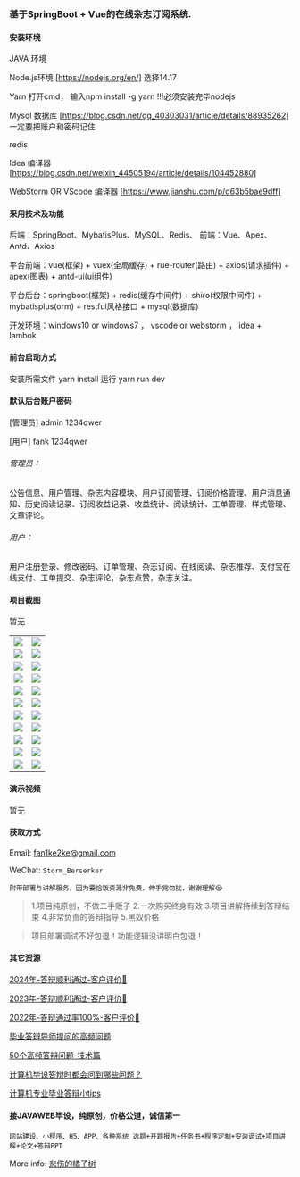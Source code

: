 ### 基于SpringBoot + Vue的在线杂志订阅系统.

#### 安装环境

JAVA 环境 

Node.js环境 [https://nodejs.org/en/] 选择14.17

Yarn 打开cmd， 输入npm install -g yarn !!!必须安装完毕nodejs

Mysql 数据库 [https://blog.csdn.net/qq_40303031/article/details/88935262] 一定要把账户和密码记住

redis

Idea 编译器 [https://blog.csdn.net/weixin_44505194/article/details/104452880]

WebStorm OR VScode 编译器 [https://www.jianshu.com/p/d63b5bae9dff]

#### 采用技术及功能

后端：SpringBoot、MybatisPlus、MySQL、Redis、
前端：Vue、Apex、Antd、Axios

平台前端：vue(框架) + vuex(全局缓存) + rue-router(路由) + axios(请求插件) + apex(图表)  + antd-ui(ui组件)

平台后台：springboot(框架) + redis(缓存中间件) + shiro(权限中间件) + mybatisplus(orm) + restful风格接口 + mysql(数据库)

开发环境：windows10 or windows7 ， vscode or webstorm ， idea + lambok


#### 前台启动方式
安装所需文件 yarn install 
运行 yarn run dev

#### 默认后台账户密码
[管理员]
admin
1234qwer

[用户]
fank
1234qwer

###### 管理员：
公告信息、用户管理、杂志内容模块、用户订阅管理、订阅价格管理、用户消息通知、历史阅读记录、订阅收益记录、收益统计、阅读统计、工单管理、样式管理、文章评论。

###### 用户：
用户注册登录、修改密码、订单管理、杂志订阅、在线阅读、杂志推荐、支付宝在线支付、工单提交、杂志评论，杂志点赞，杂志关注。

#### 项目截图
暂无

|  |  |
|---------------------|---------------------|
| ![](https://fank-bucket-oss.oss-cn-beijing.aliyuncs.com/img/61304ff1-34d9-4a70-9aeb-3fb3c5e75ee0.png) | ![](https://fank-bucket-oss.oss-cn-beijing.aliyuncs.com/img/2faa3f79-def7-4133-8a21-e9a93fc34cd1.png) |
| ![](https://fank-bucket-oss.oss-cn-beijing.aliyuncs.com/img/1990f439-1aa4-4db0-b7bb-7d705ce7ceec.png) | ![](https://fank-bucket-oss.oss-cn-beijing.aliyuncs.com/img/f95e7ee1-5e7f-43b5-af81-f4f3c80279e4.png) |
| ![](https://fank-bucket-oss.oss-cn-beijing.aliyuncs.com/img/953f706e-63d8-485d-b17b-5f8c8ebddd06.png) | ![](https://fank-bucket-oss.oss-cn-beijing.aliyuncs.com/img/f3d0fe5c-6fdf-41af-b8ec-14f0d5e4afe6.png) |
| ![](https://fank-bucket-oss.oss-cn-beijing.aliyuncs.com/img/920de269-5033-47c5-b41e-46336275004f.png) | ![](https://fank-bucket-oss.oss-cn-beijing.aliyuncs.com/img/f1b1a9cd-5846-4cfe-aa58-fe7ba91bb5aa.png) |
| ![](https://fank-bucket-oss.oss-cn-beijing.aliyuncs.com/img/097fc158-5a07-4928-9cb3-a487e6fdfc25.png) | ![](https://fank-bucket-oss.oss-cn-beijing.aliyuncs.com/img/eeb32f06-e33e-4d83-82d8-73cd430cf7dd.png) |
| ![](https://fank-bucket-oss.oss-cn-beijing.aliyuncs.com/img/96d7969b-e464-46f9-a3c8-a2ce819e2d20.png) | ![](https://fank-bucket-oss.oss-cn-beijing.aliyuncs.com/img/d7d83a17-56fa-40ef-baf5-5f782dbc26da.png) |
| ![](https://fank-bucket-oss.oss-cn-beijing.aliyuncs.com/img/68c9e1d7-540d-4797-a178-18e9f3fb76a6.png) | ![](https://fank-bucket-oss.oss-cn-beijing.aliyuncs.com/img/bb2bd217-eb8b-4111-82fa-c88b32ec734f.png) |
| ![](https://fank-bucket-oss.oss-cn-beijing.aliyuncs.com/img/8fdcbd2d-0ea6-469c-8532-f10b54da05dc.png) | ![](https://fank-bucket-oss.oss-cn-beijing.aliyuncs.com/img/b0e4e2c0-1af3-4e73-ba22-eac7ea3bcae3.png) |
| ![](https://fank-bucket-oss.oss-cn-beijing.aliyuncs.com/img/6b5c7bb2-0d22-44a3-8f71-d13723a4bddf.png) | ![](https://fank-bucket-oss.oss-cn-beijing.aliyuncs.com/img/a9d9f7cb-07b9-484c-ae4a-ba17347281d7.png) |
| ![](https://fank-bucket-oss.oss-cn-beijing.aliyuncs.com/img/4c9274d3-3b1e-43de-8069-7b936a7a683d.png) | ![](https://fank-bucket-oss.oss-cn-beijing.aliyuncs.com/img/353434ba-cf34-4072-9c8c-62eca001aeb0.png) |
| ![](https://fank-bucket-oss.oss-cn-beijing.aliyuncs.com/img/3ad234d1-5cd5-4633-8872-d5c9ce098901.png) | ![](https://fank-bucket-oss.oss-cn-beijing.aliyuncs.com/work/936e9baf53eb9a217af4f89c616dc19.png) |


#### 演示视频

暂无

#### 获取方式

Email: fan1ke2ke@gmail.com

WeChat: `Storm_Berserker`

`附带部署与讲解服务，因为要恰饭资源非免费，伸手党勿扰，谢谢理解😭`

> 1.项目纯原创，不做二手贩子 2.一次购买终身有效 3.项目讲解持续到答辩结束 4.非常负责的答辩指导 5.黑奴价格

> 项目部署调试不好包退！功能逻辑没讲明白包退！

#### 其它资源

[2024年-答辩顺利通过-客户评价👻](https://berserker287.github.io/2024/06/06/2024%E5%B9%B4%E7%AD%94%E8%BE%A9%E9%A1%BA%E5%88%A9%E9%80%9A%E8%BF%87/)

[2023年-答辩顺利通过-客户评价🐢](https://berserker287.github.io/2023/06/14/2023%E5%B9%B4%E7%AD%94%E8%BE%A9%E9%A1%BA%E5%88%A9%E9%80%9A%E8%BF%87/)

[2022年-答辩通过率100%-客户评价🐣](https://berserker287.github.io/2022/05/25/%E9%A1%B9%E7%9B%AE%E4%BA%A4%E6%98%93%E8%AE%B0%E5%BD%95/)

[毕业答辩导师提问的高频问题](https://berserker287.github.io/2023/06/13/%E6%AF%95%E4%B8%9A%E7%AD%94%E8%BE%A9%E5%AF%BC%E5%B8%88%E6%8F%90%E9%97%AE%E7%9A%84%E9%AB%98%E9%A2%91%E9%97%AE%E9%A2%98/)

[50个高频答辩问题-技术篇](https://berserker287.github.io/2023/06/13/50%E4%B8%AA%E9%AB%98%E9%A2%91%E7%AD%94%E8%BE%A9%E9%97%AE%E9%A2%98-%E6%8A%80%E6%9C%AF%E7%AF%87/)

[计算机毕设答辩时都会问到哪些问题？](https://www.zhihu.com/question/31020988)

[计算机专业毕业答辩小tips](https://zhuanlan.zhihu.com/p/145911029)

#### 接JAVAWEB毕设，纯原创，价格公道，诚信第一

`网站建设、小程序、H5、APP、各种系统 选题+开题报告+任务书+程序定制+安装调试+项目讲解+论文+答辩PPT`

More info: [悲伤的橘子树](https://berserker287.github.io/)
